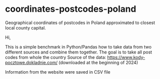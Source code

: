 # coordinates-postcodes-poland
Geographical coordinates of postcodes in Poland approximated to closest local county capital.

Hi, 

This is a simple benchmark in Python/Pandas how to take data from two different sources and combine them together. 
The goal is to take all post codes from whole the country 
Source of the data: https://www.kody-pocztowe.dokladnie.com/ (downloaded at the beginning of 2024)

Information from the website were saved in CSV file 
